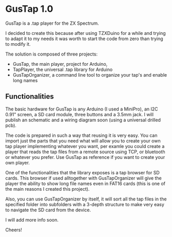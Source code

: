 # GusTap 1.0

GusTap is a .tap player for the ZX Spectrum.

I decided to create this because after using TZXDuino for a while and trying to adapt it to my needs it was worth to start the code from zero than trying to modify it.

The solution is composed of three projects: 
* GusTap, the main player, project for Arduino,
* TapPlayer, the universal .tap library for Arduino
* GusTapOrganizer, a command line tool to organize your tap's and enable long names

## Functionalities

The basic hardware for GusTap is any Arduino (I used a MiniPro), an I2C 0.91" screen, a SD card module, three buttons and a 3.5mm jack.
I will publish an schematic and a wiring diagram soon (using a universal drilled pcb).

The code is prepared in such a way that reusing it is very easy. You can import just the parts that you need what will allow you to create your own tap player implementing whatever you want, per examle you could create a player that reads the tap files from a remote source using TCP, or bluetooth or whatever you prefer.
Use GusTap as reference if you want to create your own player.

One of the functionalities that the library exposes is a tap browser for SD cards. This browser if used alltogether with GusTapOrganizer will give the player the ability to show long file names even in FAT16 cards (this is one of the main reasons I created this project).

Also, you can use GusTapOrganizer by itself, it will sort all the tap files in the specified folder into subfolders with a 3-depth structure to make very easy to navigate the SD card from the device.

I will add more info soon.

Cheers!